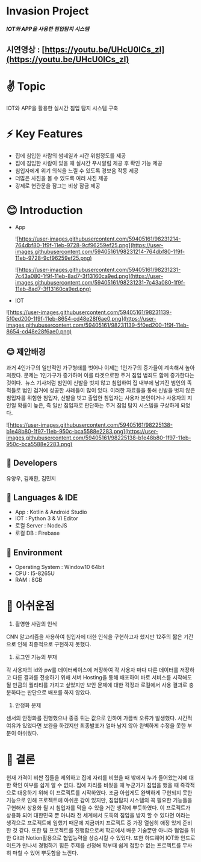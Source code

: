 
# Invasion Project
#####  IOT와 APP을 사용한 침입탐지 시스템

## **시연영상 : [https://youtu.be/UHcU0lCs_zI](https://youtu.be/UHcU0lCs_zI)**

# **✌ Topic**

 IOT와 APP을 활용한 실시간 침입 탐지 시스템 구축

# **⚡ Key Features**

- 집에 침입한 사람의 썸네일과 시간 위험정도를 제공
- 집에 침입한 사람이 있을 때 실시간 푸시알림 제공 후 확인 기능 제공
- 침입자에게 위기 의식을 느낄 수 있도록 경보음 작동 제공
- 더많은 사진을 볼 수 있도록 여러 사진 제공
- 강제로 현관문을 잠그는 비상 잠금 제공

# **😊 Introduction**

- App

    ![https://user-images.githubusercontent.com/59405161/98231214-764dbf80-1f9f-11eb-9728-9cf96259ef25.png](https://user-images.githubusercontent.com/59405161/98231214-764dbf80-1f9f-11eb-9728-9cf96259ef25.png)

    ![https://user-images.githubusercontent.com/59405161/98231231-7c43a080-1f9f-11eb-8ad7-3f13160ca9ed.png](https://user-images.githubusercontent.com/59405161/98231231-7c43a080-1f9f-11eb-8ad7-3f13160ca9ed.png)

- IOT

![https://user-images.githubusercontent.com/59405161/98231139-5f0ed200-1f9f-11eb-8654-cd48e28f6ae0.png](https://user-images.githubusercontent.com/59405161/98231139-5f0ed200-1f9f-11eb-8654-cd48e28f6ae0.png)

## **😊 제안배경**

과거 4인가구의 일반적인 가구형태를 벗어나 이제는 1인가구의 증가율이 계속해서 높아져왔다. 문제는 1인가구가 증가하며 이를 타겟으로한 주거 침입 범죄도 함께 증가한다는 것이다.  뉴스 기사처럼 범인이 신발을 벗지 않고 침입하여 집 내부에 남겨진 범인의 족적들로 범인 검거에 성공한 사례들이 많이 있다. 이러한 자료들을 통해 신발을 벗지 않은 침입자를 위험한 침입자, 신발을 벗고 출입한 침입자는 사용자 본인이거나 사용자의 지인일 확률이 높은, 즉 일반 칩입자로 판단하는 주거 침입 탐지 시스템을 구상하게 되었다.

![https://user-images.githubusercontent.com/59405161/98225138-b1e48b80-1f97-11eb-950c-bca5588e2283.png](https://user-images.githubusercontent.com/59405161/98225138-b1e48b80-1f97-11eb-950c-bca5588e2283.png)

## **🐪 Developers**

유양우, 김재환, 김민지

## **🐔 Languages & IDE**

- App : Kotlin & Android Studio
- IOT : Python 3 & VI Editor
- 로컬 Server : NodeJS
- 로컬 DB : Firebase

## **🐖 Environment**

- Operating System : Window10 64bit
- CPU : I5-8265U
- RAM : 8GB

# **👊 아쉬운점**

1. 촬영한 사람의 인식

CNN 알고리즘을 사용하여 침입자에 대한 인식을 구현하고자 했지만 12주의 짧은 기간으로 인해 최종적으로 구현하지 못했다.

1. 로그인 기능의 부재

각 사용자의 id와 pw를 데이터베이스에 저장하여 각 사용자 마다 다른 데이터를 저장하고 다른 결과를 전송하기 위해 서버 Hosting을 통해 배포하여 바로 서비스를 시작해도 될 만큼의 퀄리티를 가지고 싶었지만 보안 문제에 대한 걱정과 로컬에서 사용 결과로 충분하다는 판단으로 배포를 하지 않았다.

1. 안정화 문제

센서의 안정화를 진행했으나 종종 튀는 값으로 인하여 가끔씩 오류가 발생했다. 시간적 여유가 있었다면 보완을 하겠지만 최종발표가 얼마 남지 않아 완벽하게 수정을 못한 부분이 아쉬웠다.

# **👊 결론**

현재 가격이 비싼 집들을 제외하고 집에 자리를 비웠을 때 밖에서 누가 들어왔는지에 대한 확인 여부를 쉽게 알 수 없다. 집에 자리를 비웠을 때 누군가가 침입을 했을 때 즉각적으로 대응하기 위해 이 프로젝트를 시작하였다. 조금 아쉽게도 완벽하게 구현되지 못한 기능으로 인해 프로젝트에 아쉬운 감이 있지만, 침입탐지 시스템의 꼭 필요한 기능들을 구현해서 상용화 될 시 침입자를 막을 수 있을 거란 생각에 뿌듯하였다. 이 프로젝트가 상용화 되어 대한민국 뿐 아니라 전 세계에서 도둑의 침입을 방지 할 수 있다면 이라는 생각으로 프로젝트에 임했기 때문에 지금까지 프로젝트 중 가장 열심히 애정 있게 준비 한 것 같다. 또한 팀 프로젝트를 진행함으로써 학교에서 배운 기술뿐만 아니라 협업을 위한 Git과 Notion활용으로 협업능력을 상승시킬 수 있었다. 또한 하드웨어 IOT와 안드로이드가 만나서 경험하기 힘든 주제를 선정해 학부때 쉽게 접할수 없는 프로젝트를 무사히 마칠 수 있어 뿌듯함을 느낀다.
